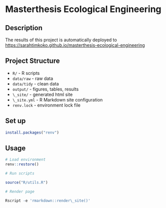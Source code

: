 # Masterthesis Ecological Engineering

## Description

The results of this project is automatically deployed to <https://sarahtimkoko.github.io/masterthesis-ecological-engineering>

## Project Structure

-   `R/` - R scripts
-   `data/raw` - raw data
-   `data/tidy` - clean data
-   `output/` - figures, tables, results
-   `\_site/` - generated html site
-   `\_site.yml` - R Markdown site configuration
-   `renv.lock` - environment lock file

## Set up

``` r
install.packages("renv")
```

## Usage

``` r
# Load environment
renv::restore()

# Run scripts

source("R/utils.R")

# Render page

Rscript -e 'rmarkdown::render\_site()'
```
